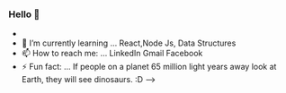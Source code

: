 ### Hello 👋




-
- 🌱 I’m currently learning ... React,Node Js, Data Structures 
- 📫 How to reach me: ... LinkedIn Gmail Facebook 
- ⚡ Fun fact: ... If people on a planet 65 million light years away look at Earth, they will see dinosaurs. :D
-->
